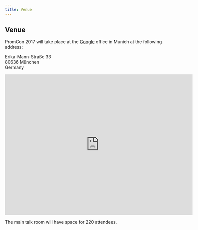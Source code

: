 ```yaml
---
title: Venue
---
```


## Venue

PromCon 2017 will take place at the [Google](https://www.google.com/) office in Munich at the following address:

Erika-Mann-Straße 33<br>
80636 München<br>
Germany

<iframe
  width="600"
  height="450"
  frameborder="0" style="border:0"
  src="https://www.google.com/maps/embed/v1/place?key=AIzaSyDdzDjsWOm7AeS8s5jC3MdCwFCNp_QN3ro
    &q=Google+Munich,+Erika-Mann-Straße,+Munich" allowfullscreen>
</iframe>

The main talk room will have space for 220 attendees.
